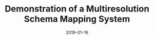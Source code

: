---
title: "Demonstration of a Multiresolution Schema Mapping System"
collection: publications
permalink: /publication/2019-01-16-beaver-cidr
date: 2019-01-16
type: 'Demo'
venue: 'CIDR 2019'
paperurl: 'http://cidrdb.org/cidr2019/papers/p9-jin-cidr19.pdf'
authors: 'Zhongjun Jin, <strong>Christopher Baik</strong>, Michael J. Cafarella, H. V. Jagadish, and Yuze Lou'
---